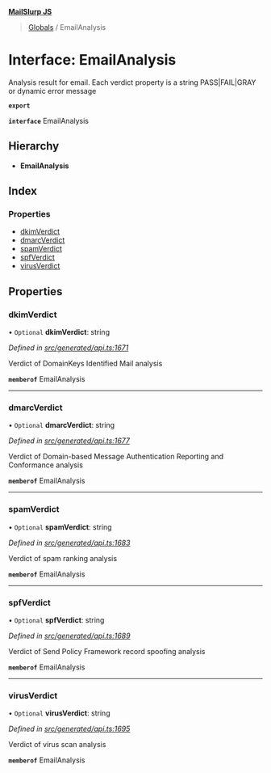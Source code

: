 **[MailSlurp JS](../README.md)**

> [Globals](../README.md) / EmailAnalysis

# Interface: EmailAnalysis

Analysis result for email. Each verdict property is a string PASS|FAIL|GRAY or dynamic error message

**`export`** 

**`interface`** EmailAnalysis

## Hierarchy

* **EmailAnalysis**

## Index

### Properties

* [dkimVerdict](emailanalysis.md#dkimverdict)
* [dmarcVerdict](emailanalysis.md#dmarcverdict)
* [spamVerdict](emailanalysis.md#spamverdict)
* [spfVerdict](emailanalysis.md#spfverdict)
* [virusVerdict](emailanalysis.md#virusverdict)

## Properties

### dkimVerdict

• `Optional` **dkimVerdict**: string

*Defined in [src/generated/api.ts:1671](https://github.com/mailslurp/mailslurp-client/blob/aa918cc/src/generated/api.ts#L1671)*

Verdict of DomainKeys Identified Mail analysis

**`memberof`** EmailAnalysis

___

### dmarcVerdict

• `Optional` **dmarcVerdict**: string

*Defined in [src/generated/api.ts:1677](https://github.com/mailslurp/mailslurp-client/blob/aa918cc/src/generated/api.ts#L1677)*

Verdict of Domain-based Message Authentication Reporting and Conformance analysis

**`memberof`** EmailAnalysis

___

### spamVerdict

• `Optional` **spamVerdict**: string

*Defined in [src/generated/api.ts:1683](https://github.com/mailslurp/mailslurp-client/blob/aa918cc/src/generated/api.ts#L1683)*

Verdict of spam ranking analysis

**`memberof`** EmailAnalysis

___

### spfVerdict

• `Optional` **spfVerdict**: string

*Defined in [src/generated/api.ts:1689](https://github.com/mailslurp/mailslurp-client/blob/aa918cc/src/generated/api.ts#L1689)*

Verdict of Send Policy Framework record spoofing analysis

**`memberof`** EmailAnalysis

___

### virusVerdict

• `Optional` **virusVerdict**: string

*Defined in [src/generated/api.ts:1695](https://github.com/mailslurp/mailslurp-client/blob/aa918cc/src/generated/api.ts#L1695)*

Verdict of virus scan analysis

**`memberof`** EmailAnalysis
